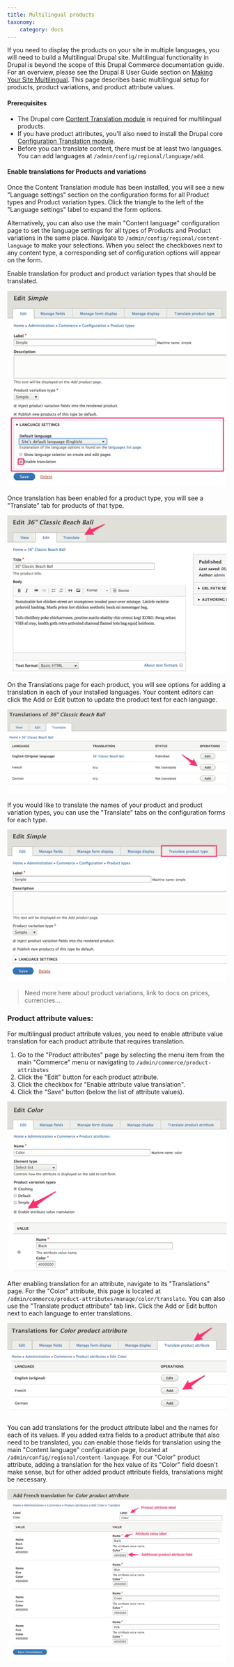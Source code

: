```yaml
---
title: Multilingual products
taxonomy:
    category: docs
---
```


If you need to display the products on your site in multiple languages, you will need to build a Multilingual Drupal site. Multilingual functionality in Drupal is beyond the scope of this Drupal Commerce documentation guide. For an overview, please see the Drupal 8 User Guide section on [Making Your Site Multilingual]. This page describes basic multilingual setup for products, product variations, and product attribute values.

#### Prerequisites
- The Drupal core [Content Translation module] is required for multilingual products.
- If you have product attributes, you'll also need to install the Drupal core [Configuration Translation module].
- Before you can translate content, there must be at least two languages. You can add languages at `/admin/config/regional/language/add`.

#### Enable translations for Products and variations
Once the Content Translation module has been installed, you will see a new "Language settings" section on the configuration forms for all Product types and Product variation types. Click the triangle to the left of the "Language settings" label to expand the form options.

Alternatively, you can also use the main "Content language" configuration page to set the language settings for all types of Products and Product variations in the same place. Navigate to `/admin/config/regional/content-language` to make your selections. When you select the checkboxes next to any content type, a corresponding set of configuration options will appear on the form.

Enable translation for product and product variation types that should be translated.

![Language settings for product types](../../images/multilingual-products-1.jpg)

Once translation has been enabled for a product type, you will see a "Translate" tab for products of that type.

![Translate tab for product](../../images/multilingual-products-2.jpg)

On the Translations page for each product, you will see options for adding a translation in each of your installed languages. Your content editors can click the Add or Edit button to update the product text for each language.

![Edit translations for a product](../../images/multilingual-products-3.jpg)

If you would like to translate the names of your product and product variation types, you can use the "Translate" tabs on the configuration forms for each type.

![Edit product type name](../../images/multilingual-products-4.jpg)

>Need more here about product variations, link to docs on prices, currencies...

### Product attribute values:
For multilingual product attribute values, you need to enable attribute value translation for each product attribute that requires translation.
1. Go to the "Product attributes" page by selecting the menu item from the main "Commerce" menu or navigating to `/admin/commerce/product-attributes`
2. Click the "Edit" button for each product attribute.
3. Click the checkbox for "Enable attribute value translation".
4. Click the "Save" button (below the list of attribute values).

![Enable product attribute translation](../../images/multilingual-products-5.jpg)

After enabling translation for an attribute, navigate to its "Translations" page. For the "Color" attribute, this page is located at `/admin/commerce/product-attributes/manage/color/translate`. You can also use the "Translate product attribute" tab link. Click the Add or Edit button next to each language to enter translations.

![Enter product attribute translations](../../images/multilingual-products-6.jpg)

You can add translations for the product attribute label and the names for each of its values. If you added extra fields to a product attribute that also need to be translated, you can enable those fields for translation using the main "Content language" configuration page, located at `/admin/config/regional/content-language`. For our "Color" product attribute, adding a translation for the hex value of its "Color" field doesn't make sense, but for other added product attribute fields, translations might be necessary.

![Add product attribute translations](../../images/multilingual-products-7.jpg)


[Making Your Site Multilingual]: https://www.drupal.org/docs/user_guide/en/multilingual-chapter.html
[Content Translation module]: https://www.drupal.org/docs/8/core/modules/content-translation/overview
[Configuration Translation module]: https://www.drupal.org/docs/8/core/modules/config-translation
